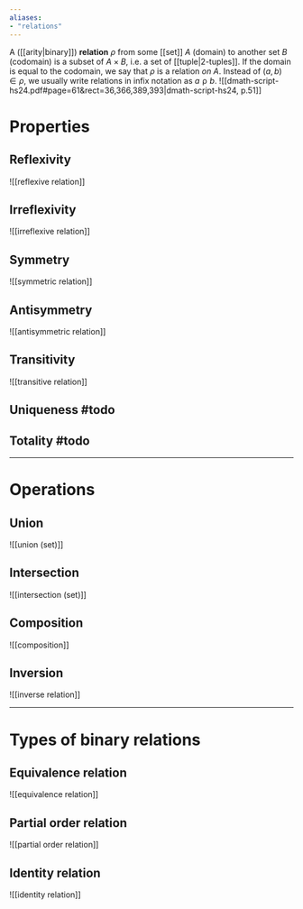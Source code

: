 ```yaml
---
aliases:
- "relations"
---
```


A ([[arity|binary]]) **relation** $\rho$ from some [[set]] $A$ (domain) to another set $B$ (codomain) is a subset of $A \times B$, i.e. a set of [[tuple|2-tuples]]. If the domain is equal to the codomain, we say that $\rho$ is a relation *on* $A$. Instead of $(a, b) \in \rho$, we usually write relations in infix notation as $a \mathrel{\rho} b$.
![[dmath-script-hs24.pdf#page=61&rect=36,366,389,393|dmath-script-hs24, p.51]]


# Properties

## Reflexivity
![[reflexive relation]]

## Irreflexivity
![[irreflexive relation]]

## Symmetry
![[symmetric relation]]

## Antisymmetry
![[antisymmetric relation]]

## Transitivity
![[transitive relation]]

## Uniqueness #todo


## Totality #todo


---

# Operations

## Union
![[union (set)]]

## Intersection
![[intersection (set)]]

## Composition
![[composition]]

## Inversion
![[inverse relation]]

---

# Types of binary relations

## Equivalence relation
![[equivalence relation]]

## Partial order relation
![[partial order relation]]

## Identity relation
![[identity relation]]
